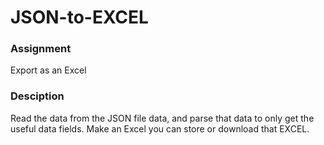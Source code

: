 # JSON-to-EXCEL

<h3>Assignment</h3>
Export as an Excel 

<h3>Desciption</h3>
Read the data from the JSON file data, and parse that data to only get the useful data fields. Make an Excel you can store or download that EXCEL.
